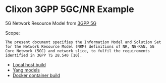 # Clixon 3GPP 5GC/NR Example

5G Network Resource Model from [3GPP 5G](http://www.3gpp.org/ftp//Specs/archive/28_series/28.541/28541-g30.zip)

Scope:
```
The present document specifies the Information Model and Solution Set for the Network Resource Model (NRM) definitions of NR, NG-RAN, 5G Core Network (5GC) and network slice, to fulfil the requirements identified in 3GPP TS 28.540 [10].
```

* [Local host build](src)
* [Yang models](yang)
* [Docker container build](docker)
